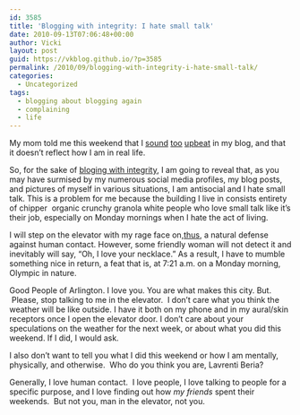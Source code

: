 ```yaml
---
id: 3585
title: 'Blogging with integrity: I hate small talk'
date: 2010-09-13T07:06:48+00:00
author: Vicki
layout: post
guid: https://vkblog.github.io/?p=3585
permalink: /2010/09/blogging-with-integrity-i-hate-small-talk/
categories:
  - Uncategorized
tags:
  - blogging about blogging again
  - complaining
  - life
---
```

My mom told me this weekend that I [sound](https://vkblog.github.io/2010/08/23/what-is-it-about-analyzing-20-somethings/) [too](https://vkblog.github.io/2010/07/26/what-were-you-doing-instead-of-getting-heat-stroke/) [upbeat](https://vkblog.github.io/2010/06/28/healthcare-and-the-best-of-the-summer/) in my blog, and that it doesn&#8217;t reflect how I am in real life.

So, for the sake of [bloging with integrity](http://www.blogwithintegrity.com/), I am going to reveal that, as you may have surmised by my numerous social media profiles, my blog posts, and pictures of myself in various situations, I am antisocial and I hate small talk. This is a problem for me because the building I live in consists entirety of chipper  organic crunchy granola white people who love small talk like it&#8217;s their job, especially on Monday mornings when I hate the act of living.

I will step on the elevator with my rage face on,[thus](http://vixotic.tumblr.com/post/1025184943/this-us-what-pre-run-at-930-am-on-a-saturday-feels), a natural defense against human contact. However, some friendly woman will not detect it and inevitably will say, &#8220;Oh, I love your necklace.&#8221; As a result, I have to mumble something nice in return, a feat that is, at 7:21 a.m. on a Monday morning, Olympic in nature.

Good People of Arlington. I love you. You are what makes this city. But.  Please, stop talking to me in the elevator.  I don&#8217;t care what you think the weather will be like outside. I have it both on my phone and in my aural/skin receptors once I open the elevator door. I don&#8217;t care about your speculations on the weather for the next week, or about what you did this weekend. If I did, I would ask.

I also don&#8217;t want to tell you what I did this weekend or how I am mentally, physically, and otherwise.  Who do you think you are, Lavrenti Beria?

Generally, I love human contact.  I love people, I love talking to people for a specific purpose, and I love finding out how _my friends_ spent their weekends.  But not you, man in the elevator, not you.